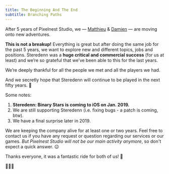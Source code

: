 ```yaml
---
title: The Beginning And The End
subtitle: Branching Paths
---
```

After 5 years of Pixelnest Studio, we — [Matthieu](https://matthieuoger.com/) & [Damien](https://dmayance.com/) — are moving onto new adventures.

**This is not a breakup!** Everything is great but after doing the same job for the past 5 years, we want to explore new and different topics, jobs and positions. Steredenn was a **huge critical and commercial success** (for us at least) and we’re so grateful that we’ve been able to this for the last years.

We’re deeply thankful for all the people we met and all the players we had.

And we secretly hope that Steredenn will continue to be played in the next fifty years. 💪

Some notes:

1. **Steredenn: Binary Stars is coming to iOS on Jan. 2019.**
2. We are still supporting Steredenn (i.e. fixing bugs - a patch is coming, btw).
3. We have a final surprise later in 2019.

We are keeping the company alive for at least one or two years. Feel free to contact us if you have any request or question regarding our services or our games. _But Pixelnest Studio will not be our main activity anymore_, so don't expect a quick answer. 😉

Thanks everyone, it was a fantastic ride for both of us! 🙏

💋💋💋
